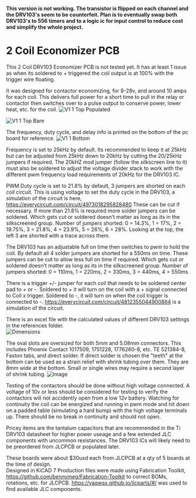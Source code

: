 **This version is not working.  The transistor is flipped on each channel and the DRV103's seem to be counterfeit.  Plan is to eventually swap both DRV103's to 556 timers and to a logic ic for input control to reduce cost and simplify the whole project.**


# 2 Coil Economizer PCB
 This 2 Coil DRV103 Economizer PCB is not tested yet. It has at least 1 issue as when its soldered to + triggered the coil output is at 100% with the trigger wire floating. 

It was designed for contactor economizing, for 8-28v, and around 10 amps for each coil. This delivers full power for a short time to pull in the relay or contactor then switches over to a pulse output to conserve power, lower heat, etc. for the coil.
 ![V1 1 Top Populated](https://github.com/user-attachments/assets/db7c3354-906e-40de-8777-89bf283af7bd)

![V1 1 Top Bare](https://github.com/user-attachments/assets/aa17c632-6fea-4b23-9de4-7139a40128d3)


The frequency, duty cycle, and delay info is printed on the bottom of the pc board for reference.
![V1 1 Bottom](https://github.com/user-attachments/assets/837e7dc9-fd32-474a-b27d-c0c59181fe35)


Frequency is set to 25kHz by default.  Its recommended to keep it at 25kHz but can be adjusted from 25kHz down to 20kHz by cutting the 20/25kHz jumpers if required. The 20kHZ mod jumper (follow the silkscreen line to it) must also be soldered to adjust the voltage divider stack to work with the different pwm frequency load requirements of 20kHz for the DRV103 IC.

PWM Duty cycle is set to 21.8% by default, 3 jumpers are shorted on each coil circuit.  This is using voltage to set the duty cycle in the DRV103, a simulation of the circuit is here, https://everycircuit.com/circuit/4973018295828480  These can be cut if necessary.  If more than 21.8% is required more solder jumpers can be soldered.  Which gets cut or soldered doesn't matter as long as its in the silkscreened group. 
Number of jumpers shorted: 0 = 14.3%, 1 = 17%, 2 = 19.75%, 3 = 21.8%, 4 = 23.9%, 5 = 26%, 6 = 28%.  Looking at the top, the left 3 are shorted with a trace across them.

The DRV103 has an adjustable full on time then switches to pwm to hold the coil.  By default all 4 solder jumpers are shorted for a 550ms on time.  These jumpers can be cut to allow less full on time if required. Which gets cut or soldered doesn't matter as long as its in the silkscreened group.
Number of jumpers shorted: 0 = 110ms, 1 = 220ms, 2 = 330ms, 3 = 440ms, 4 = 550ms.

There is a trigger +/- jumper for each coil that needs to be soldered center pad to + or -.  Soldered to + it will turn on the coil with a + signal connected to Coil x trigger.  Soldered to -, it will turn on when the coil trigger is connected to -.  https://everycircuit.com/circuit/4812355044900864 is a simulation of the circuit.

There is an excel file with the calculated values of different DRV103 settings in the references folder.  
![Dimensions](https://github.com/user-attachments/assets/86a2aa7d-8ea3-4a44-9465-5b74aae55c33)



The oval slots are oversized for both 5mm and 5.08mm connectors.  This includes Phoenix Contact 1017509, 1751228, 1776260-8, etc. TE 521384-8, Faston tabs, and direct solder.  If direct solder is chosen the "teeth" at the bottom can be used as a strain relief with shrink tubing over them. They are 8mm wide at the bottom.  Small or single wires may require a second layer of shrink tubing.
![image](https://github.com/user-attachments/assets/44bd7d23-846b-430f-82da-d224c1807276)




Testing of the contactors should be done without high voltage connected.  A voltage of 10v or less should be considered for testing to verify the contactors will not accidently open from a low 12v battery. Watching for continuity the coil can be energized and running in pwm mode and hit down on a padded table (simulating a hard bump) with the high voltage terminals up.  There should be no break in continuity and should not open.

Pricey items are the tantalum capacitors that are recommended in the Ti DRV103 datasheet for higher power useage and a few extended JLC components with uncommon resistances.  The DRV103 ICs will likely need to be preordered from JLCPCB or populated later.  

These boards were about $30usd each from JLCPCB at a qty of 5 boards at the time of design.  
Designed in KiCAD 7 
Production files were made using Fabrication Toolkit, https://github.com/bennymeg/Fabrication-Toolkit to correct BOMs, rotations, etc. for JLCPCB.
https://yaqwsx.github.io/jlcparts/#/ was used to find available JLC components.


